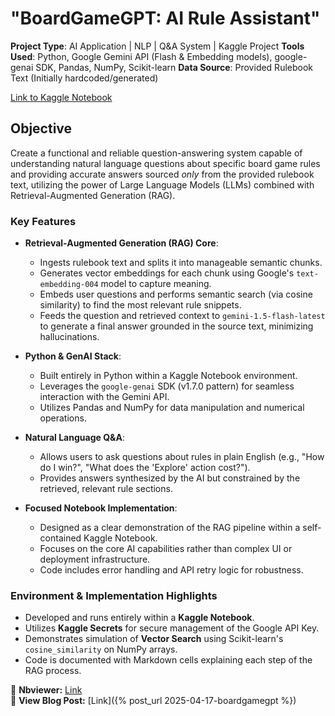 # "BoardGameGPT: AI Rule Assistant"

**Project Type**: AI Application | NLP | Q&A System | Kaggle Project
**Tools Used**: Python, Google Gemini API (Flash & Embedding models), google-genai SDK, Pandas, NumPy, Scikit-learn
**Data Source**: Provided Rulebook Text (Initially hardcoded/generated)

[Link to Kaggle Notebook](https://www.kaggle.com/code/christopherflynndev/board-game-rule-helper/notebook)

## **Objective**

Create a functional and reliable question-answering system capable of understanding natural language questions about specific board game rules and providing accurate answers sourced _only_ from the provided rulebook text, utilizing the power of Large Language Models (LLMs) combined with Retrieval-Augmented Generation (RAG).

### **Key Features**

- **Retrieval-Augmented Generation (RAG) Core**:

  - Ingests rulebook text and splits it into manageable semantic chunks.
  - Generates vector embeddings for each chunk using Google's `text-embedding-004` model to capture meaning.
  - Embeds user questions and performs semantic search (via cosine similarity) to find the most relevant rule snippets.
  - Feeds the question and retrieved context to `gemini-1.5-flash-latest` to generate a final answer grounded in the source text, minimizing hallucinations.

- **Python & GenAI Stack**:

  - Built entirely in Python within a Kaggle Notebook environment.
  - Leverages the `google-genai` SDK (v1.7.0 pattern) for seamless interaction with the Gemini API.
  - Utilizes Pandas and NumPy for data manipulation and numerical operations.

- **Natural Language Q&A**:

  - Allows users to ask questions about rules in plain English (e.g., "How do I win?", "What does the 'Explore' action cost?").
  - Provides answers synthesized by the AI but constrained by the retrieved, relevant rule sections.

- **Focused Notebook Implementation**:
  - Designed as a clear demonstration of the RAG pipeline within a self-contained Kaggle Notebook.
  - Focuses on the core AI capabilities rather than complex UI or deployment infrastructure.
  - Code includes error handling and API retry logic for robustness.

### **Environment & Implementation Highlights**

- Developed and runs entirely within a **Kaggle Notebook**.
- Utilizes **Kaggle Secrets** for secure management of the Google API Key.
- Demonstrates simulation of **Vector Search** using Scikit-learn's `cosine_similarity` on NumPy arrays.
- Code is documented with Markdown cells explaining each step of the RAG process.

🔗 **Nbviewer:** [Link](https://nbviewer.org/github/christopherFlynn/BoardGameGPT/blob/main/board-game-rule-helper.ipynb)  
🔗 **View Blog Post:** [Link]({% post_url 2025-04-17-boardgamegpt %})
